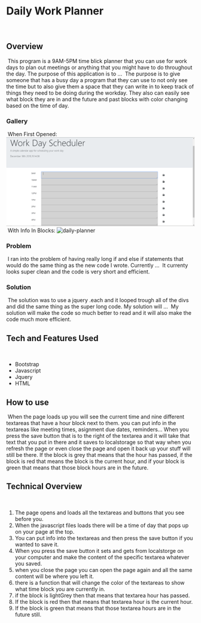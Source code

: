 # Daily Work Planner
​
## Overview
​ 
This program is a 9AM-5PM time blick planner that you can use for work days to plan out meetings or anything that you 
might have to do throughout the day. 
The purpose of this application is to ...
​ 
The purpose is to give someone that has a busy day a program that they can use to not only see the time but
to also give them a space that they can write in to keep track of things they need to be doing during the workday. 
They also can easily see what block they are in and the future and past blocks with color changing based on the time
of day. 
### Gallery
​
When First Opened:
![daily-planner](screenshots/daily-planner-without-info.png "first opened")
​
With Info In Blocks:
![daily-planner](screenshots/dailyplanner-with-info.png "with info in blocks")
​
### Problem
​ 
I ran into the problem of having really long if and else if statements that would do the same thing as the new code I wrote.
Currently ...
​ 
It currenty looks super clean and the code is very short and efficient. 
### Solution
​ 
The solution was to use a jquery .each and it looped trough all of the divs and did the same thing as the super long code. 
My solution will ...
​ 
My solution will make the code so much better to read and it will also make the code much more efficient. 
## Tech and Features Used
​
* Bootstrap
* Javascript
* Jquery
* HTML
​
## How to use
​
When the page loads up you will see the current time and nine different textareas that have a hour block next to them. 
you can put info in the textareas like meeting times, asignment due dates, reminders... When you press the save button
that is to the right of the textarea and it will take that text that you put in there and it saves to localstorage
so that way when you refresh the page or even close the page and open it back up your stuff will still be there. 
If the block is grey that means that the hour has passed, if the block is red that means the block is the current hour, 
and if your block is green that means that those block hours are in the future. 
​
## Technical Overview
​
1. The page opens and loads all the textareas and buttons that you see before you. 
2. When the javascript files loads there will be a time of day that pops up on your page at the top. 
3. You can put info into the textareas and then press the save button if you wanted to save it. 
4. When you press the save button it sets and gets from localstorge on your computer and make the content of the specific
   textarea whatever you saved. 
5. when you close the page you can open the page again and all the same content will be where you left it. 
6. there is a function that will change the color of the textareas to show what time block you are currently in. 
7. if the block is lightGrey then that means that textarea hour has passed. 
8. If the block is red then that means that textarea hour is the current hour. 
9. If the block is green that means that those textarea hours are in the future still. 
